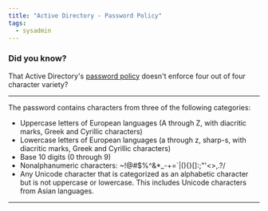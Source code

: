 ```yaml
---
title: "Active Directory - Password Policy"
tags:
  - sysadmin
---
```


### Did you know?
That Active Directory's [password policy](https://learn.microsoft.com/en-us/previous-versions/windows/it-pro/windows-server-2012-R2-and-2012/hh994562(v=ws.11)#reference) doesn't enforce four out of four character variety?


---
The password contains characters from three of the following categories:
* Uppercase letters of European languages (A through Z, with diacritic marks, Greek and Cyrillic characters)
* Lowercase letters of European languages (a through z, sharp-s, with diacritic marks, Greek and Cyrillic characters)
* Base 10 digits (0 through 9)
* Nonalphanumeric characters: ~!@#$%^&*_-+=`|(){}[]:;"'<>,.?/
* Any Unicode character that is categorized as an alphabetic character but is not uppercase or lowercase. This includes Unicode characters from Asian languages.
---
